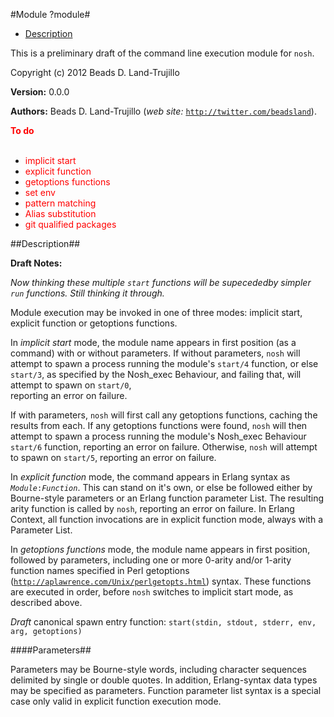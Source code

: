 

#Module ?module#

* [Description](#description)


This is a preliminary draft of the command line execution module
for `nosh`.

Copyright (c) 2012 Beads D. Land-Trujillo

__Version:__ 0.0.0

__Authors:__ Beads D. Land-Trujillo (_web site:_ [`http://twitter.com/beadsland`](http://twitter.com/beadsland)).

__<font color="red">To do</font>__
<br></br>

* <font color="red"> implicit start</font>
* <font color="red"> explicit function</font>
* <font color="red"> getoptions functions</font>
* <font color="red"> set env</font>
* <font color="red"> pattern matching</font>
* <font color="red"> Alias substitution</font>
* <font color="red"> git qualified packages</font>
<a name="description"></a>

##Description##




__Draft Notes:__



_Now thinking these multiple `start` functions will be supecededby simpler `run` functions.  Still thinking it through._



Module execution may be invoked in one of three modes:  implicit start,  
explicit function or getoptions functions.



In _implicit start_ mode, the module name appears in first
position (as a command) with or without parameters.  If without
parameters, `nosh` will attempt to spawn a process running the module's
`start/4` function, or else `start/3`, as specified by the Nosh_exec
Behaviour, and failing that, will attempt to spawn on `start/0`,  
reporting an error on failure.



If with parameters, `nosh` will first call any getoptions functions,
caching the results from each.  If any getoptions functions were found,
`nosh` will then attempt to spawn a process running the module's
Nosh_exec Behaviour `start/6` function, reporting an error on failure.
Otherwise, `nosh` will attempt to spawn on `start/5`, reporting an
error on failure.



In _explicit function_ mode, the command appears in Erlang syntax
as _`Module`_`:`_`Function`_.  This can stand on it's own, or
else be followed either by Bourne-style parameters or an Erlang
function parameter List.  The resulting arity function is called by
`nosh`, reporting an error on failure.  In Erlang Context, all function
invocations are in explicit function mode, always with a Parameter List.



In _getoptions functions_ mode, the module name appears in first
position, followed by parameters, including one or more 0-arity and/or
1-arity function names specified in Perl getoptions
([`http://aplawrence.com/Unix/perlgetopts.html`](http://aplawrence.com/Unix/perlgetopts.md)) syntax.  These
functions are executed in order, before `nosh` switches to implicit
start mode, as described above.



_Draft_ canonical spawn entry function:
`start(stdin, stdout, stderr, env, arg, getoptions)`



####<a name="Parameters">Parameters</a>##


Parameters may be Bourne-style words, including character sequences
delimited by single or double quotes.  In addition, Erlang-syntax data
types may be specified as parameters.  Function parameter list syntax
is a special case only valid in explicit function execution mode.